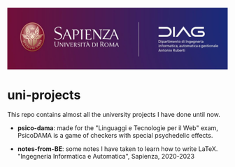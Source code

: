 ![logo](sapienza.jpg)
# uni-projects
This repo contains almost all the university projects I have done until now. 


* **psico-dama**: made for the "Linguaggi e Tecnologie per il Web" exam, PsicoDAMA is a game of checkers with special psychedelic effects.


* **notes-from-BE**: some notes I have taken to learn how to write LaTeX. "Ingegneria Informatica e Automatica", Sapienza, 2020-2023

